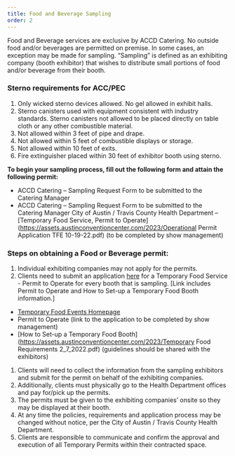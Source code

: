 ```yaml
---
title: Food and Beverage Sampling
order: 2
---
```


Food and Beverage services are exclusive by ACCD Catering. No outside food and/or beverages are permitted on premise. In some cases, an exception may be made for sampling. “Sampling” is defined as an exhibiting company (booth exhibitor) that wishes to distribute small portions of food and/or beverage from their booth.

### Sterno requirements for ACC/PEC

1. Only wicked sterno devices allowed. No gel allowed in exhibit halls.
2. Sterno canisters used with equipment consistent with industry standards. Sterno canisters
not allowed to be placed directly on table cloth or any other combustible material.
3. Not allowed within 3 feet of pipe and drape.
4. Not allowed within 5 feet of combustible displays or storage.
5. Not allowed within 10 feet of exits.
6. Fire extinguisher placed within 30 feet of exhibitor booth using sterno.

**To begin your sampling process, fill out the following form and attain the following permit:**

- ACCD Catering – Sampling Request Form to be submitted to the Catering Manager
- ACCD Catering – Sampling Request Form to be submitted to the Catering Manager
City of Austin / Travis County Health Department – [Temporary Food Service, Permit to Operate](https://assets.austinconventioncenter.com/2023/Operational Permit Application TFE 10-19-22.pdf) (to be completed by show management)

### Steps on obtaining a Food or Beverage permit:

1. Individual exhibiting companies may not apply for the permits.
1. Clients need to submit an application [here](http://www.austintexas.gov/department/temporary-food-events) for a Temporary Food Service - Permit to Operate for every booth that is sampling. [Link includes Permit to Operate and How to Set-up a Temporary Food Booth information.]
 - [Temporary Food Events Homepage](http://www.austintexas.gov/department/temporary-food-events)
 - Permit to Operate (link to the application to be completed by show management)
 - [How to Set-up a Temporary Food Booth](https://assets.austinconventioncenter.com/2023/Temporary Food Requirements 2_7_2022.pdf) (guidelines should be shared with the exhibitors)
1. Clients will need to collect the information from the sampling exhibitors and submit for the permit on behalf of the exhibiting companies.
1. Additionally, clients must physically go to the Health Department offices and pay for/pick up the permits.
1. The permits must be given to the exhibiting companies’ onsite so they may be displayed at their booth.
1. At any time the policies, requirements and application process may be changed without notice, per the City of Austin / Travis County Health Department.
1. Clients are responsible to communicate and confirm the approval and execution of all Temporary Permits within their contracted space.
